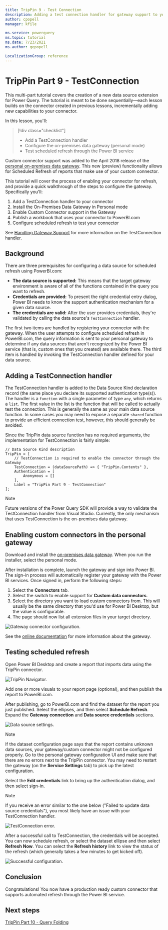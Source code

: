 ```yaml
---
title: TripPin 9 - Test Connection
description: Adding a test connection handler for gateway support to your TripPin REST connector.
author: cpopell
manager: kfile

ms.service: powerquery
ms.topic: tutorial
ms.date: 7/23/2021
ms.author: gepopell

LocalizationGroup: reference
---
```


# TripPin Part 9 - TestConnection

This multi-part tutorial covers the creation of a new data source extension for Power Query. The tutorial is meant to be done sequentially&mdash;each lesson builds on the connector created in previous lessons, incrementally adding new capabilities to your connector.

In this lesson, you'll:

> [!div class="checklist"]
> * Add a TestConnection handler
> * Configure the on-premises data gateway (personal mode)
> * Test scheduled refresh through the Power BI service

Custom connector support was added to the April 2018 release of the [personal on-premises data gateway](/data-integration/gateway/service-gateway-install#download-and-install-a-personal-mode-gateway).
This new (preview) functionality allows for Scheduled Refresh of reports that make use of your custom connector.

This tutorial will cover the process of enabling your connector for refresh, and provide a quick walkthrough of the steps to configure the gateway. Specifically you'll:

1. Add a TestConnection handler to your connector
2. Install the On-Premises Data Gateway in Personal mode
3. Enable Custom Connector support in the Gateway
4. Publish a workbook that uses your connector to PowerBI.com
5. Configure scheduled refresh to test your connector

See [Handling Gateway Support](../../../HandlingGatewaySupport.md) for more information on the TestConnection handler.

## Background

There are three prerequisites for configuring a data source for scheduled refresh using PowerBI.com:

* **The data source is supported:** This means that the target gateway environment is aware of all of the functions contained in the query you want to refresh.
* **Credentials are provided:** To present the right credential entry dialog, Power BI needs to know the support authentication mechanism for a given data source.
* **The credentials are valid:** After the user provides credentials, they're validated by calling the data source's `TestConnection` handler.

The first two items are handled by registering your connector with the gateway.
When the user attempts to configure scheduled refresh in PowerBI.com, the query information is sent to your personal gateway to determine if any data sources that aren't recognized by the Power BI service (that is, custom ones that you created) are available there.
The third item is handled by invoking the TestConnection handler defined for your data source.

## Adding a TestConnection handler

The TestConnection handler is added to the Data Source Kind declaration record (the same place you declare its supported authentication type(s)).
The handler is a `function` with a single parameter of type `any`, which returns a `list`.
The first value in the list is the function that will be called to actually test the connection. This is generally the same as your main data source function.
In some cases you may need to expose a separate `shared` function to provide an efficient connection test, however, this should generally be avoided.

Since the TripPin data source function has no required arguments, the implementation for TestConnection is fairly simple:

```
// Data Source Kind description
TripPin = [
    // TestConnection is required to enable the connector through the Gateway
    TestConnection = (dataSourcePath) => { "TripPin.Contents" },
    Authentication = [
        Anonymous = []
    ],
    Label = "TripPin Part 9 - TestConnection"
];
```

>[!Note]
> Future versions of the Power Query SDK will provide a way to validate the TestConnection handler from Visual Studio. Currently, the only mechanism that uses TestConnection is the on-premises data gateway.

## Enabling custom connectors in the personal gateway

Download and install the [on-premises data gateway](/data-integration/gateway/service-gateway-install#download-and-install-a-personal-mode-gateway). When you run the installer, select the personal mode.

After installation is complete, launch the gateway and sign into Power BI. The sign-in process will automatically register your gateway with the Power BI services. Once signed in, perform the following steps:

1. Select the **Connectors** tab.
2. Select the switch to enable support for **Custom data connectors**.
3. Select the directory you want to load custom connectors from. This will usually be the same directory that you'd use for Power BI Desktop, but the value is configurable.
4. The page should now list all extension files in your target directory.

![Gateway connector configuration.](../../../images/trippin9Gateway.png)

See the [online documentation](/data-integration/gateway/) for more information about the gateway.

## Testing scheduled refresh

Open Power BI Desktop and create a report that imports data using the TripPin connector.

![TripPin Navigator.](../../../images/trippin9Navigator.png)

Add one or more visuals to your report page (optional), and then publish the report to PowerBI.com.

After publishing, go to PowerBI.com and find the dataset for the report you just published. Select the ellipses, and then select **Schedule Refresh**. Expand the **Gateway connection** and **Data source credentials** sections.

![Data source settings.](../../../images/trippin9Settings1.png)

>[!Note]
> If the dataset configuration page says that the report contains unknown data sources, your gateway/custom connector might not be configured properly. Go to the personal gateway configuration UI and make sure that there are no errors next to the TripPin connector. You may need to restart the gateway (on the **Service Settings** tab) to pick up the latest configuration.

Select the **Edit credentials** link to bring up the authentication dialog, and then select sign-in.

>[!Note]
> If you receive an error similar to the one below ("Failed to update data source credentials"), you most likely have an issue with your TestConnection handler.

![TestConnection error.](../../../images/trippin9TestConnection.png)

After a successful call to TestConnection, the credentials will be accepted. You can now schedule refresh, or select the dataset ellipse and then select **Refresh Now**. You can select the **Refresh history** link to view the status of the refresh (which generally takes a few minutes to get kicked off).

![Successful configuration.](../../../images/trippin9Settings2.png)

## Conclusion

Congratulations! You now have a production ready custom connector that supports automated refresh through the Power BI service.

## Next steps

[TripPin Part 10 - Query Folding](../10-TableView1/README.md)